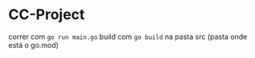 # CC-Project

correr com `go run main.go`
build com `go build` na pasta src (pasta onde está o go.mod)